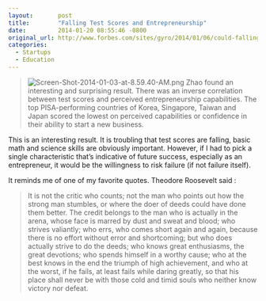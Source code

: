 ```yaml
---
layout:       post
title:        "Falling Test Scores and Entrepreneurship"
date:         2014-01-20 08:55:46 -0800
original_url: http://www.forbes.com/sites/gyro/2014/01/06/could-falling-test-scores-be-a-good-thing-for-the-u-s/
categories:
  - Startups
  - Education
---
```




 >  ![Screen-Shot-2014-01-03-at-8.59.40-AM.png](/attachments/f8cf14a9d622492c59c535e85081a765/image.png)  Zhao found an interesting and surprising result.  There was an inverse correlation between test scores and perceived entrepreneurship capabilities. The top PISA-performing countries of Korea, Singapore, Taiwan and Japan scored the lowest on perceived capabilities or confidence in their ability to start a new business. 

 > 

 This is an interesting result. It is troubling that test scores are falling, basic math and science skills are obviously important. However, if I had to pick a single characteristic that’s indicative of future success, especially as an entrepreneur, it would be the willingness to risk failure (if not failure itself). 

 It reminds me of one of my favorite quotes. Theodore Roosevelt said : 

 >  It is not the critic who counts; not the man who points out how the strong man stumbles, or where the doer of deeds could have done them better. The credit belongs to the man who is actually in the arena, whose face is marred by dust and sweat and blood; who strives valiantly; who errs, who comes short again and again, because there is no effort without error and shortcoming; but who does actually strive to do the deeds; who knows great enthusiasms, the great devotions; who spends himself in a worthy cause; who at the best knows in the end the triumph of high achievement, and who at the worst, if he fails, at least fails while daring greatly, so that his place shall never be with those cold and timid souls who neither know victory nor defeat. 

 
